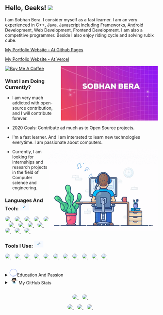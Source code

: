 ## Hello, Geeks! <img src="https://media.giphy.com/media/hvRJCLFzcasrR4ia7z/giphy.gif" width="25px">


  I am Sobhan Bera. I consider myself as a fast learner. I am an very experienced in C++,
  Java, Javascript including Frameworks, Android Development, Web Development, Frontend
  Development. I am also a competitive programmer. Beside I also enjoy riding cycle and
  solving rubix cube.

  <p>
    <a href="https://sobhanbera.github.io/portfolio" style="color:#40404ef;">My Portfolio Website - At Github Pages</a>
  </p>
  <p>
    <a href="https://sobhanbera.vercel.app/" style="color:#40404ef;">My Portfolio Website - At Vercel</a>
  </p>

<!-- <a href="https://www.buymeacoffee.com/sobhanbera" target="_blank"><img src="https://img.shields.io/badge/-Buy%20Me%20A%20Book-0f60b6?style=for-the-badge&logo=learn&logoColor=000000" alt="Buy Me A Book" width="150" ></a> -->
<a href="https://www.buymeacoffee.com/sobhanbera" target="_blank"><img src="https://cdn.buymeacoffee.com/buttons/v2/default-blue.png" alt="Buy Me A Coffee" width="150" ></a>
  <img align="right" src="https://github.com/SobhanBera/SobhanBera/blob/master/open_source_contribution.gif" width="" height="180" />

### What I am Doing Currently?

-   I am very much addicted with open-source contribution, and I will contribute forever.
-   2020 Goals: Contribute ad much as to Open Source projects.

-   I'm a fast learner. And I am interseted to learn new technologies everytime. I am
    passionate about computers.
    
    <img align="right" src="https://github.com/SobhanBera/SobhanBera/blob/master/programming_all_day_gif.gif" width="360px" height="270px">
    
-   Currently, I am looking for internships and research projects in the field of Computer
    science and engineering.
    
<!--### Languages And Tech: <img src="https://github.com/SobhanBera/SobhanBera/blob/master/tools.gif" width="30px">
<!--
![C](https://img.shields.io/badge/-C-e8e8e8?style=for-the-badge&logo=C&logoColor=283593)
![C++](https://img.shields.io/badge/-c++-e8e8e8?style=for-the-badge&logo=C%2B%2B&logoColor=00549D)
![Java](https://img.shields.io/badge/-Java-e8e8e8?style=for-the-badge&logo=Java&logoColor=f89820)
![Python](https://img.shields.io/badge/-Python-e8e8e8?style=for-the-badge&logo=Python&logoColor=FFC107)
![Javascript](https://img.shields.io/badge/-Javascript-e8e8e8?style=for-the-badge&logo=Javascript&logoColor=fdc500)
![React](https://img.shields.io/badge/-React-e8e8e8?style=for-the-badge&logo=React&logoColor=61DBFB)
![React Native](https://img.shields.io/badge/-react%20native-e8e8e8?style=for-the-badge&logo=react&logoColor=61DBFB)
![HTML](https://img.shields.io/badge/-HTML-e8e8e8?style=for-the-badge&logo=HTML&logoColor=097CDB)
![CSS](https://img.shields.io/badge/-CSS-e8e8e8?style=for-the-badge&logo=CSS&logoColor=097CDB)
![SASS](https://img.shields.io/badge/-Sass-e8e8e8?style=for-the-badge&logo=Sass&logoColor=F06292)
![Less](https://img.shields.io/badge/-Less-e8e8e8?style=for-the-badge&logo=Less&logoColor=097CDB)
![SQ](https://img.shields.io/badge/-SQL-e8e8e8?style=for-the-badge&logo=mysql&logoColor=097CDB)

<!--### Tools I Use: <img src="https://github.com/SobhanBera/SobhanBera/blob/master/tools.gif" width="30px">
<!--
![VIM](https://img.shields.io/badge/-vim-181818?style=for-the-badge&logo=vim&logoColor=097CDB)
![VSCODE](https://img.shields.io/badge/-vscode-181818?style=for-the-badge&logo=vscode&logoColor=097CDB)
![Atom](https://img.shields.io/badge/-atom-181818?style=for-the-badge&logo=atom&logoColor=808080)
![Git](https://img.shields.io/badge/-git-181818?style=for-the-badge&logo=git&logoColor=F4511E)
![GitHub](https://img.shields.io/badge/-github-181818?style=for-the-badge&logo=github&logoColor=00BCD4)
![Terminal](http://img.shields.io/badge/-terminal-181818?style=for-the-badge&logo=powershell&logoColor=793535)
![Linux](https://img.shields.io/badge/-linux-181818?style=for-the-badge&logo=linux&logoColor=ffdf00)
![Firebase](https://img.shields.io/badge/-firebase-181818?style=for-the-badge&logo=firebase&logoColor=F5854A)
![Mongo DB](https://img.shields.io/badge/-mongodb-181818?style=for-the-badge&logo=mongodb&logoColor=4DB33D)
![Figma](https://img.shields.io/badge/-figma-181818?style=for-the-badge&logo=figma&logoColor=F06D5D)
![Adobe XD](https://img.shields.io/badge/-axd-181818?style=for-the-badge&logo=adobe-xd&logoColor=F27AF4)
-->

### Languages And Tech: <img src="https://github.com/SobhanBera/SobhanBera/blob/master/tools.gif" width="30px">

<p align="left">
  <a href="">
      <img style="border-radius:25px" src="https://img.shields.io/badge/-C-283593?style=for-the-badge&logo=C&logoColor=ffffff" />        
  </a>&nbsp;&nbsp;
  <a href="">
      <img style="border-radius:25px" src="https://img.shields.io/badge/-c++-00549D?style=for-the-badge&logo=C%2B%2B&logoColor=ffffff" />        
  </a>&nbsp;&nbsp;
  <a href="">
      <img style="border-radius:25px" src="https://img.shields.io/badge/-Java-f89820?style=for-the-badge&logo=Java&logoColor=ffffff" />        
  </a>&nbsp;&nbsp;
  <a href="">
      <img style="border-radius:25px" src="https://img.shields.io/badge/-Python-306998?style=for-the-badge&logo=Python&logoColor=ffffff" />        
  </a>&nbsp;&nbsp;
  <a href="">
      <img style="border-radius:25px" src="https://img.shields.io/badge/-Javascript-fdc500?style=for-the-badge&logo=Javascript&logoColor=000000" />        
  </a>&nbsp;&nbsp;
  <a href="">
      <img style="border-radius:25px" src="https://img.shields.io/badge/-react-61DBFB?style=for-the-badge&logo=react&logoColor=000000" />        
  </a>&nbsp;&nbsp;
  <a href="">
      <img style="border-radius:25px" src="https://img.shields.io/badge/-react%20native-61DBFB?style=for-the-badge&logo=react&logoColor=000000" />        
  </a>&nbsp;&nbsp;
  <a href="">
      <img style="border-radius:25px" src="https://img.shields.io/badge/-HTML-e34c26?style=for-the-badge&logo=HTML&logoColor=ffffff" />        
  </a>&nbsp;&nbsp;
  <a href="">
      <img style="border-radius:25px" src="https://img.shields.io/badge/-CSS-264de4?style=for-the-badge&logo=CSS&logoColor=ffffff" />        
  </a>&nbsp;&nbsp;
  <a href="">
      <img style="border-radius:25px" src="https://img.shields.io/badge/-Sass-F06292?style=for-the-badge&logo=Sass&logoColor=ffffff" />        
  </a>&nbsp;&nbsp;
  <a href="">
      <img style="border-radius:25px" src="https://img.shields.io/badge/-Less-1d365d?style=for-the-badge&logo=Less&logoColor=ffffff" />        
  </a>&nbsp;&nbsp;
  <a href="">
      <img style="border-radius:25px" src="https://img.shields.io/badge/-SQL-F29111?style=for-the-badge&logo=mysql&logoColor=ffffff" />        
  </a>&nbsp;&nbsp;
</p>

<!-- ![C](https://img.shields.io/badge/-C-283593?style=for-the-badge&logo=C&logoColor=ffffff) -->
<!-- ![C++](https://img.shields.io/badge/-c++-00549D?style=for-the-badge&logo=C%2B%2B&logoColor=ffffff) -->
<!-- ![Java](https://img.shields.io/badge/-Java-f89820?style=for-the-badge&logo=Java&logoColor=ffffff) -->
<!-- ![Python](https://img.shields.io/badge/-Python-306998?style=for-the-badge&logo=Python&logoColor=ffffff) -->
<!-- ![Javascript](https://img.shields.io/badge/-Javascript-fdc500?style=for-the-badge&logo=Javascript&logoColor=000000) -->
<!-- ![React](https://img.shields.io/badge/-react-61DBFB?style=for-the-badge&logo=react&logoColor=000000) -->
<!-- ![React Native](https://img.shields.io/badge/-react%20native-61DBFB?style=for-the-badge&logo=react&logoColor=000000) -->
<!-- ![HTML](https://img.shields.io/badge/-HTML-e34c26?style=for-the-badge&logo=HTML&logoColor=ffffff) -->
<!-- ![CSS](https://img.shields.io/badge/-CSS-264de4?style=for-the-badge&logo=CSS&logoColor=ffffff) -->
<!-- ![SASS](https://img.shields.io/badge/-Sass-F06292?style=for-the-badge&logo=Sass&logoColor=ffffff) -->
<!-- ![Less](https://img.shields.io/badge/-Less-1d365d?style=for-the-badge&logo=Less&logoColor=ffffff) -->
<!-- ![SQ](https://img.shields.io/badge/-SQL-F29111?style=for-the-badge&logo=mysql&logoColor=ffffff) -->

### Tools I Use: <img src="https://github.com/SobhanBera/SobhanBera/blob/master/tools.gif" width="30px">

<p align="left">
  <a href="">
      <img style="border-radius:25px" src="https://img.shields.io/badge/-vim-00a839?style=for-the-badge&logo=vim&logoColor=ffffff" />        
  </a>&nbsp;&nbsp;
  <a href="">
      <img style="border-radius:25px" src="https://img.shields.io/badge/-vscode-097CDB?style=for-the-badge&logo=vscode&logoColor=ffffff" />        
  </a>&nbsp;&nbsp;
  <a href="">
      <img style="border-radius:25px" src="https://img.shields.io/badge/-atom-00b478?style=for-the-badge&logo=atom&logoColor=ffffff" />        
  </a>&nbsp;&nbsp;
  <a href="">
      <img style="border-radius:25px" src="https://img.shields.io/badge/-git-F4511E?style=for-the-badge&logo=git&logoColor=ffffff" />        
  </a>&nbsp;&nbsp;
  <a href="">
      <img style="border-radius:25px" src="https://img.shields.io/badge/-github-94009b?style=for-the-badge&logo=github&logoColor=ffffff" />        
  </a>&nbsp;&nbsp;
  <a href="">
      <img style="border-radius:25px" src="http://img.shields.io/badge/-terminal-793535?style=for-the-badge&logo=powershell&logoColor=ffffff" />        
  </a>&nbsp;&nbsp;
  <a href="">
      <img style="border-radius:25px" src="https://img.shields.io/badge/-linux-0040ad?style=for-the-badge&logo=linux&logoColor=ffffff" />        
  </a>&nbsp;&nbsp;
  <a href="">
      <img style="border-radius:25px" src="https://img.shields.io/badge/-firebase-FFA000?style=for-the-badge&logo=firebase&logoColor=ffffff" />        
  </a>&nbsp;&nbsp;
  <a href="">
      <img style="border-radius:25px" src="https://img.shields.io/badge/-mongodb-4DB33D?style=for-the-badge&logo=mongodb&logoColor=ffffff" />        
  </a>&nbsp;&nbsp;
  <a href="">
      <img style="border-radius:25px" src="https://img.shields.io/badge/-figma-e04a34?style=for-the-badge&logo=figma&logoColor=ffffff" />        
  </a>&nbsp;&nbsp;
  <a href="">
      <img style="border-radius:25px" src="https://img.shields.io/badge/-axd-4c0035?style=for-the-badge&logo=adobe-xd&logoColor=ffffff" />        
  </a>&nbsp;&nbsp;
</p>

<!-- ![VIM](https://img.shields.io/badge/-vim-00a839?style=for-the-badge&logo=vim&logoColor=ffffff) -->
<!-- ![VSCODE](https://img.shields.io/badge/-vscode-097CDB?style=for-the-badge&logo=vscode&logoColor=ffffff) -->
<!-- ![Atom](https://img.shields.io/badge/-atom-00b478?style=for-the-badge&logo=atom&logoColor=ffffff) -->
<!-- ![Git](https://img.shields.io/badge/-git-F4511E?style=for-the-badge&logo=git&logoColor=ffffff) -->
<!-- ![GitHub](https://img.shields.io/badge/-github-94009b?style=for-the-badge&logo=github&logoColor=ffffff) -->
<!-- ![Terminal](http://img.shields.io/badge/-terminal-793535?style=for-the-badge&logo=powershell&logoColor=ffffff) -->
<!-- ![Linux](https://img.shields.io/badge/-linux-0040ad?style=for-the-badge&logo=linux&logoColor=ffffff) -->
<!-- ![Firebase](https://img.shields.io/badge/-firebase-FFA000?style=for-the-badge&logo=firebase&logoColor=ffffff) -->
<!-- ![Mongo DB](https://img.shields.io/badge/-mongodb-4DB33D?style=for-the-badge&logo=mongodb&logoColor=ffffff) -->
<!-- ![Figma](https://img.shields.io/badge/-figma-e04a34?style=for-the-badge&logo=figma&logoColor=ffffff) -->
<!-- ![Adobe XD](https://img.shields.io/badge/-axd-4c0035?style=for-the-badge&logo=adobe-xd&logoColor=ffffff) -->

<!-- <code><img alt="visual studio code" height="26px" src="https://raw.githubusercontent.com/github/explore/80688e429a7d4ef2fca1e82350fe8e3517d3494d/topics/visual-studio-code/visual-studio-code.png"></code> -->

<br/>

<details>
  <summary><img src="https://github.com/SobhanBera/SobhanBera/blob/master/loading.gif" width="25px">Education And Passion</summary>

## Education

-   **Holy Home English High School Balaghat M.P.**\
    📆 2010 - 2018
-   **Balaghat English Higher Secondary School Balaghat M.P.**\
    📆 2018 - 2020
-   **GH Raisoni College Of Engineering Nagpur Maharastra.**\
    📆 2020 - Moment
-   Graduation Completes On\
    📆 2025

## Passion

-   Coding and Programming\
    📆 2018 - Life Time
-   **Self Taught** Frontend Android Developer (Android Studio - Intermediate).\
    📆 2018 - Moment
-   **Self Taught** Native App Developer (React Native - Experienced).\
    📆 2019 - Moment
-   **Self Taught** Frontend Web Developer (Experienced).\
    📆 2019 - Moment
-   Competitive Programming\
    📆 2019 - Moment
-   **Open Source Contribution.**\
    📆 2019 - Life Time

</details>

<details>
  </br>
  <summary><img src="https://github.com/SobhanBera/SobhanBera/blob/master/octocat.gif" width="30px">My GitHub Stats</summary>
  <p>
    <a href="https://github.com/sobhanbera/github-readme-stats">
      <img src="https://github-readme-stats.vercel.app/api?username=SobhanBera&show_icons=true&count_private=true&theme=radical" width="350">
    </a>
  </P>
  <p>
    <a href="https://github.com/sobhanbera/github-readme-stats">
      <img src="https://github-readme-stats.vercel.app/api/top-langs/?username=SobhanBera&layout=compact&langs_count=8" width="350">
    </a>
  </p>
  
  <p>
<!--     <img src="https://github-readme-stats.vercel.app/api/wakatime?username=sobhanbera?layout=compact" width="350"> -->
  </p>
<!--   TROPHY  <img src="https://github-profile-trophy.vercel.app/?username=SobhanBera&theme=gruvbox&column=3&margin-w=15&margin-h=15"/> -->
</details>

</br>
<p align='center'>
  <a href="https://www.linkedin.com/in/sobhan-bera-82a435197/">
    <img style="border-radius:25px" src="https://img.shields.io/badge/linkedin-%230077B5.svg?&style=for-the-badge&logo=linkedin&logoColor=white" />
  </a>&nbsp;&nbsp;
  <a href="https://www.instagram.com/sobhanbera_/">
    <img  style="border-radius:25px"src="https://img.shields.io/badge/instagram-%23E4405F.svg?&style=for-the-badge&logo=instagram&logoColor=white" />        
  </a>&nbsp;&nbsp;
</p>

<p align='center'>
  <a href="https://www.facebook.com/sobhan.b.90/">
    <img style="border-radius:25px" src="https://img.shields.io/badge/sobhanbera-%233b5998.svg?&style=for-the-badge&logo=facebook&logoColor=white" />
  </a>&nbsp;&nbsp;
  <a href="https://twitter.com/BeraSobhan">
    <img style="border-radius:25px" src="https://img.shields.io/badge/twitter-%2300acee.svg?&style=for-the-badge&logo=twitter&logoColor=white" />        
  </a>&nbsp;&nbsp;
  <a href="mailto:sobhanbera258@gmail.com">
    <img style="border-radius:25px" src="https://img.shields.io/badge/-sobhanbera258-c14438?style=for-the-badge&logo=Gmail&logoColor=white&link=mailto:sobhanbera258@gmail.com" />
  </a>&nbsp;&nbsp;
</p>

[linkedin]: https://www.linkedin.com/in/sobhan-bera-82a435197/
[twitter]: https://twitter.com/BeraSobhan
[instagram]: https://www.instagram.com/sobhanbera_/
[facebook]: https://www.facebook.com/sobhan.b.90/
[vim]: https://www.vim.org/download.php
[atom]: https://atom.io/
[sublime]: https://www.sublimetext.com/
[android]: https://developer.android.com/studio/
[vsc]: https://code.visualstudio.com/
[git]: https://git-scm.com/downloads
